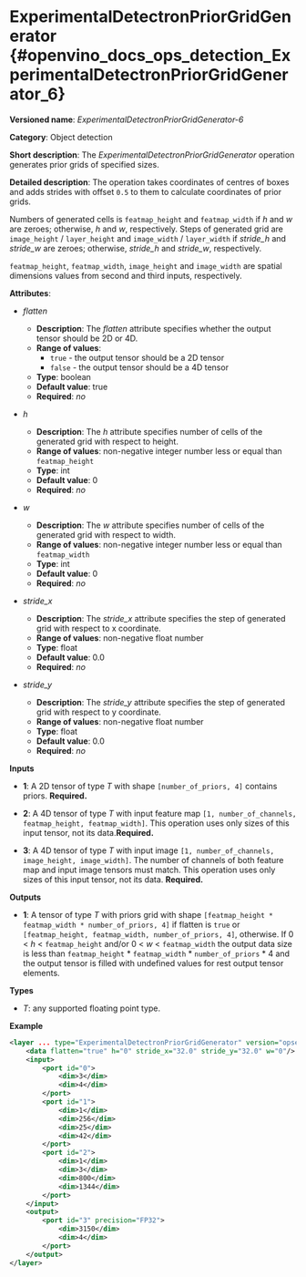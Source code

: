 # ExperimentalDetectronPriorGridGenerator {#openvino_docs_ops_detection_ExperimentalDetectronPriorGridGenerator_6}

**Versioned name**: *ExperimentalDetectronPriorGridGenerator-6*

**Category**: Object detection

**Short description**: The *ExperimentalDetectronPriorGridGenerator* operation generates prior grids of specified sizes.

**Detailed description**: The operation takes coordinates of centres of boxes and adds strides with offset `0.5` to them to 
calculate coordinates of prior grids.

Numbers of generated cells is `featmap_height` and `featmap_width` if *h* and *w* are zeroes; otherwise, *h* and *w*, 
respectively. Steps of generated grid are `image_height` / `layer_height` and `image_width` / `layer_width` if 
*stride_h* and *stride_w* are zeroes; otherwise, *stride_h* and *stride_w*, respectively.

`featmap_height`, `featmap_width`, `image_height` and `image_width` are spatial dimensions values from second and third 
inputs, respectively.

**Attributes**:

* *flatten*

    * **Description**: The *flatten* attribute specifies whether the output tensor should be 2D or 4D.
    * **Range of values**:
      * `true` - the output tensor should be a 2D tensor
      * `false` - the output tensor should be a 4D tensor
    * **Type**: boolean
    * **Default value**: true
    * **Required**: *no*

* *h*

    * **Description**: The *h* attribute specifies number of cells of the generated grid with respect to height.
    * **Range of values**: non-negative integer number less or equal than `featmap_height`
    * **Type**: int
    * **Default value**: 0
    * **Required**: *no*
    
* *w*

    * **Description**: The *w* attribute specifies number of cells of the generated grid with respect to width.
    * **Range of values**: non-negative integer number less or equal than `featmap_width`
    * **Type**: int
    * **Default value**: 0
    * **Required**: *no*

* *stride_x*

    * **Description**: The *stride_x* attribute specifies the step of generated grid with respect to x coordinate.
    * **Range of values**: non-negative float number
    * **Type**: float
    * **Default value**: 0.0
    * **Required**: *no*
    
* *stride_y*

    * **Description**: The *stride_y* attribute specifies the step of generated grid with respect to y coordinate.
    * **Range of values**: non-negative float number
    * **Type**: float
    * **Default value**: 0.0
    * **Required**: *no*

**Inputs**

* **1**: A 2D tensor of type *T* with shape `[number_of_priors, 4]` contains priors. **Required.**

* **2**: A 4D tensor of type *T* with input feature map `[1, number_of_channels, featmap_height, featmap_width]`. This 
operation uses only sizes of this input tensor, not its data.**Required.**

* **3**: A 4D tensor of type *T* with input image `[1, number_of_channels, image_height, image_width]`. The number of 
channels of both feature map and input image tensors must match. This operation uses only sizes of this input tensor, 
not its data. **Required.**

**Outputs**

* **1**: A tensor of type *T* with priors grid with shape `[featmap_height * featmap_width * number_of_priors, 4]` 
if flatten is `true` or `[featmap_height, featmap_width, number_of_priors, 4]`, otherwise.
If 0 < *h* < `featmap_height` and/or 0 < *w* < `featmap_width` the output data size is less than 
`featmap_height` * `featmap_width` * `number_of_priors` * 4 and the output tensor is filled with undefined values for 
rest output tensor elements.

**Types**

* *T*: any supported floating point type.

**Example**

```xml
<layer ... type="ExperimentalDetectronPriorGridGenerator" version="opset6">
    <data flatten="true" h="0" stride_x="32.0" stride_y="32.0" w="0"/>
    <input>
        <port id="0">
            <dim>3</dim>
            <dim>4</dim>
        </port>
        <port id="1">
            <dim>1</dim>
            <dim>256</dim>
            <dim>25</dim>
            <dim>42</dim>
        </port>
        <port id="2">
            <dim>1</dim>
            <dim>3</dim>
            <dim>800</dim>
            <dim>1344</dim>
        </port>
    </input>
    <output>
        <port id="3" precision="FP32">
            <dim>3150</dim>
            <dim>4</dim>
        </port>
    </output>
</layer>
```
